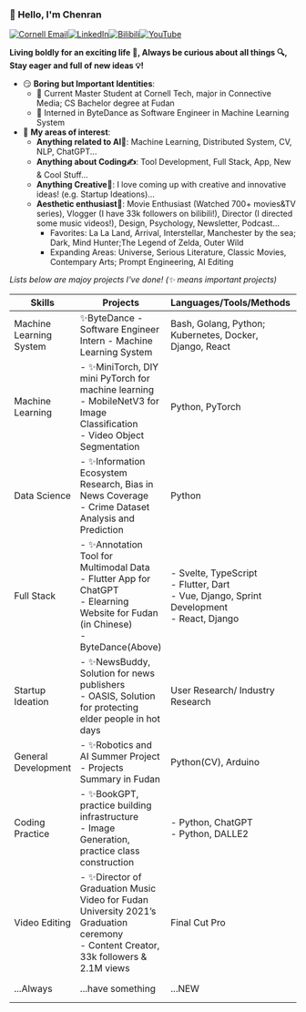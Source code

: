 ### 👋 Hello, I'm Chenran

[![Cornell Email](https://img.shields.io/badge/Email-cn257%40cornell.edu-red)](mailto:cn257@cornell.edu)[![LinkedIn](https://img.shields.io/badge/LinkedIn-Chenran%20Ning-blue?logo=linkedin)](http://www.linkedin.com/in/chenran-ning)[![Bilibili](https://img.shields.io/badge/Bilibili-11821775-red?logo=bilibili)](https://space.bilibili.com/11821775)[![YouTube](https://img.shields.io/badge/YouTube-Chenran%20Ning-red?logo=youtube)](https://www.youtube.com/channel/UCI12STQcqs5fsC2HxekUB4g)

**Living boldly for an exciting life 🎢, Always be curious about all things 🔍, Stay eager and full of new ideas 💡!**

- 😏 **Boring but Important Identities**: 
  - 🤖 Current Master Student at Cornell Tech, major in Connective Media; CS Bachelor degree at Fudan 
  - 🎃 Interned in ByteDance as Software Engineer in Machine Learning System
- 🔭 **My areas of interest**: 
  - **Anything related to AI🐣**: Machine Learning, Distributed System, CV, NLP, ChatGPT...
  - **Anything about Coding✍️**: Tool Development, Full Stack, App, New & Cool Stuff...
  - **Anything Creative🤯**: I love coming up with creative and innovative ideas! (e.g. Startup Ideations)...
  - **Aesthetic enthusiast🥳**: Movie Enthusiast (Watched 700+ movies&TV series), Vlogger (I have 33k followers on bilibili!), Director (I directed some music videos!), Design, Psychology, Newsletter, Podcast...
    - Favorites: La La Land, Arrival, Interstellar, Manchester by the sea; Dark, Mind Hunter;The Legend of Zelda, Outer Wild
    - Expanding Areas: Universe, Serious Literature, Classic Movies, Contempary Arts; Prompt Engineering, AI Editing

*Lists below are majoy projects I've done! (✨ means important projects)*

| Skills                  | Projects                                                     | Languages/Tools/Methods                                      | Link                                                         |
| ----------------------- | ------------------------------------------------------------ | ------------------------------------------------------------ | ------------------------------------------------------------ |
| Machine Learning System | ✨ByteDance - Software Engineer Intern - Machine Learning System | Bash, Golang, Python; Kubernetes, Docker, Django, React      | [CV](https://drive.google.com/file/d/1SUYOn6wm2ZjuvwcZZP_Ou62qpJIAVlxp/view?usp=sharing) |
| Machine Learning        | - ✨MiniTorch, DIY mini PyTorch for machine learning<br />- MobileNetV3 for Image Classification<br />- Video Object Segmentation | Python, PyTorch                                              | - [GitHub](https://github.com/Cornell-Tech-ML/minitorch-chenran)<br />- [Paper](https://ieeexplore.ieee.org/abstract/document/9389905)<br />- [CV](https://drive.google.com/file/d/1RFAJK68th4SgblZqZ6aNLcRlSjOom1u7/view?usp=sharing) |
| Data Science            | - ✨Information Ecosystem Research, Bias in News Coverage<br />- Crime Dataset Analysis and Prediction | Python                                                       | - [GitHub](https://github.com/jw782cn/Information-Ecosystem-Research-Bias-in-News-Coverage), [Article](https://medium.com/@ansorokina163/a-quantitative-analysis-of-the-bias-in-news-coverage-on-the-ukrainian-russian-war-ceffd5842f37) <br />-  [GitHub](https://github.com/jw782cn/New-York-Crime-Analysis) |
| Full Stack              | - ✨Annotation Tool for Multimodal Data<br />- Flutter App for ChatGPT<br />- Elearning Website for Fudan (in Chinese)<br />- ByteDance(Above) | - Svelte, TypeScript<br />- Flutter, Dart<br />- Vue, Django, Sprint Development<br />- React, Django | - [GitHub](https://github.com/imandel/annotate), [Web](https://annotate.surge.sh/)<br />- [GitHub](https://github.com/jw782cn/flutter_chatgpt_app)<br /><br />- [GitHub](https://github.com/jw782cn/Projects-in-Fudan/tree/main/%E5%A4%A7%E4%B8%89%E4%B8%8B/%E8%BD%AF%E4%BB%B6%E5%B7%A5%E7%A8%8B) |
| Startup Ideation        | - ✨NewsBuddy, Solution for news publishers<br />- OASIS, Solution for protecting elder people in hot days | User Research/ Industry Research                             | - [Doc](https://drive.google.com/file/d/1JsPMolU5-Cmudxs7ksqyQUUb941qXyCV/view?usp=sharing) <br />- [Slides](#slide=id.g1cf3cda6f81_6_74) |
| General Development     | - ✨Robotics and AI Summer Project<br />- Projects Summary in Fudan | Python(CV), Arduino                                          | - [CV](https://drive.google.com/file/d/1RFAJK68th4SgblZqZ6aNLcRlSjOom1u7/view?usp=sharing)<br />- [GitHub](https://github.com/jw782cn/Projects-in-Fudan) |
| Coding Practice         | - ✨BookGPT, practice building infrastructure<br />- Image Generation, practice class construction | - Python, ChatGPT<br />- Python, DALLE2                      | - [GitHub](https://github.com/jw782cn/bookgpt-test)<br />- [GitHub](https://github.com/jw782cn/Image-Generation-DALLE2) |
| Video Editing           | - ✨Director of Graduation Music Video for Fudan University 2021’s Graduation ceremony<br />- Content Creator, 33k followers & 2.1M views | Final Cut Pro                                                | - [Video](https://www.bilibili.com/video/BV1xX4y1A7E3/) <br />- [Bilibili](https://space.bilibili.com/11821775) |
| ...Always               | ...have something                                            | ...NEW                                                       | ...to learn                                                  |



